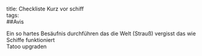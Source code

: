 title: Checkliste Kurz vor schiff  
tags:   
##Avis

Ein so hartes Besäufnis durchführen das die Welt (Strauß) vergisst das wie Schiffe funktioniert  
Tatoo upgraden  
